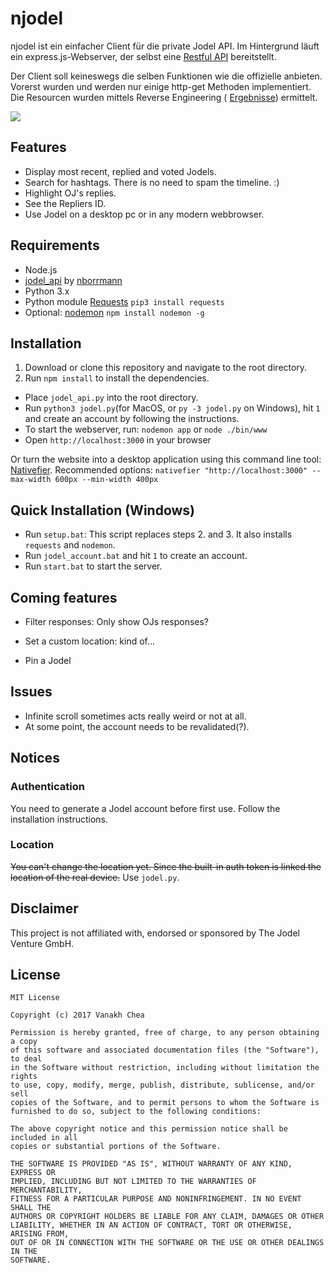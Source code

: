 # njodel

njodel ist ein einfacher Client für die private Jodel API. Im Hintergrund läuft ein express.js-Webserver, der selbst eine [Restful API](https://github.com/kanonenfutter/njodel/wiki/njodel-http-API) bereitstellt.

Der Client soll keineswegs die selben Funktionen wie die offizielle anbieten. Vorerst wurden und werden nur einige http-get Methoden implementiert. Die Resourcen wurden mittels Reverse Engineering ( [Ergebnisse](https://github.com/kanonenfutter/njodel/wiki)) ermittelt.

![](https://image.ibb.co/b8hLQk/Screen_Shot_2017_04_11_at_20_16_27.png)
## Features
* Display most recent, replied and voted Jodels.
* Search for hashtags. There is no need to spam the timeline. :)
* Highlight OJ's replies.
* See the Repliers ID.
* Use Jodel on a desktop pc or in any modern webbrowser.



## Requirements

* Node.js
* [jodel_api](https://github.com/nborrmann/jodel_api) by [nborrmann](https://github.com/nborrmann)
* Python 3.x
* Python module [Requests](http://docs.python-requests.org/en/master/user/install/) `pip3 install requests` 
* Optional: [nodemon](https://nodemon.io/) `npm install nodemon -g`



## Installation

1. Download or clone this repository and navigate to the root directory.
2. Run `npm install` to install the dependencies.
- Place `jodel_api.py` into the root directory.
- Run `python3 jodel.py`(for MacOS, or `py -3 jodel.py` on Windows), hit `1` and create an account by following the instructions.
- To start the webserver, run: `nodemon app` or `node ./bin/www`
- Open `http://localhost:3000` in your browser


Or turn the website into a desktop application using this 
command line tool: [Nativefier](https://github.com/jiahaog/nativefier).
Recommended options: `nativefier "http://localhost:3000" --max-width 600px --min-width 400px`

## Quick Installation (Windows)

* Run `setup.bat`: This script replaces steps 2. and 3. It also installs `requests` and `nodemon`.
* Run `jodel_account.bat` and hit `1` to create an account.
* Run `start.bat` to start the server.







## Coming features
- Filter responses: Only show OJs responses?

- Set a custom location: kind of...

- Pin a Jodel



## Issues
- Infinite scroll sometimes acts really weird or not at all.
- At some point, the account needs to be revalidated(?).

## Notices

### Authentication

You need to generate a Jodel account before first use. Follow the installation instructions.


### Location
<s>You can't change the location yet. Since the built-in auth token is linked the location of the real device.</s> Use `jodel.py`.


## Disclaimer
This project is not affiliated with, endorsed or sponsored by The Jodel Venture GmbH.

## License

```
MIT License

Copyright (c) 2017 Vanakh Chea

Permission is hereby granted, free of charge, to any person obtaining a copy
of this software and associated documentation files (the "Software"), to deal
in the Software without restriction, including without limitation the rights
to use, copy, modify, merge, publish, distribute, sublicense, and/or sell
copies of the Software, and to permit persons to whom the Software is
furnished to do so, subject to the following conditions:

The above copyright notice and this permission notice shall be included in all
copies or substantial portions of the Software.

THE SOFTWARE IS PROVIDED "AS IS", WITHOUT WARRANTY OF ANY KIND, EXPRESS OR
IMPLIED, INCLUDING BUT NOT LIMITED TO THE WARRANTIES OF MERCHANTABILITY,
FITNESS FOR A PARTICULAR PURPOSE AND NONINFRINGEMENT. IN NO EVENT SHALL THE
AUTHORS OR COPYRIGHT HOLDERS BE LIABLE FOR ANY CLAIM, DAMAGES OR OTHER
LIABILITY, WHETHER IN AN ACTION OF CONTRACT, TORT OR OTHERWISE, ARISING FROM,
OUT OF OR IN CONNECTION WITH THE SOFTWARE OR THE USE OR OTHER DEALINGS IN THE
SOFTWARE.
```
